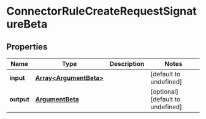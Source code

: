 # ConnectorRuleCreateRequestSignatureBeta

## Properties

Name | Type | Description | Notes
------------ | ------------- | ------------- | -------------
**input** | [**Array&lt;ArgumentBeta&gt;**](ArgumentBeta.md) |  | [default to undefined]
**output** | [**ArgumentBeta**](ArgumentBeta.md) |  | [optional] [default to undefined]

